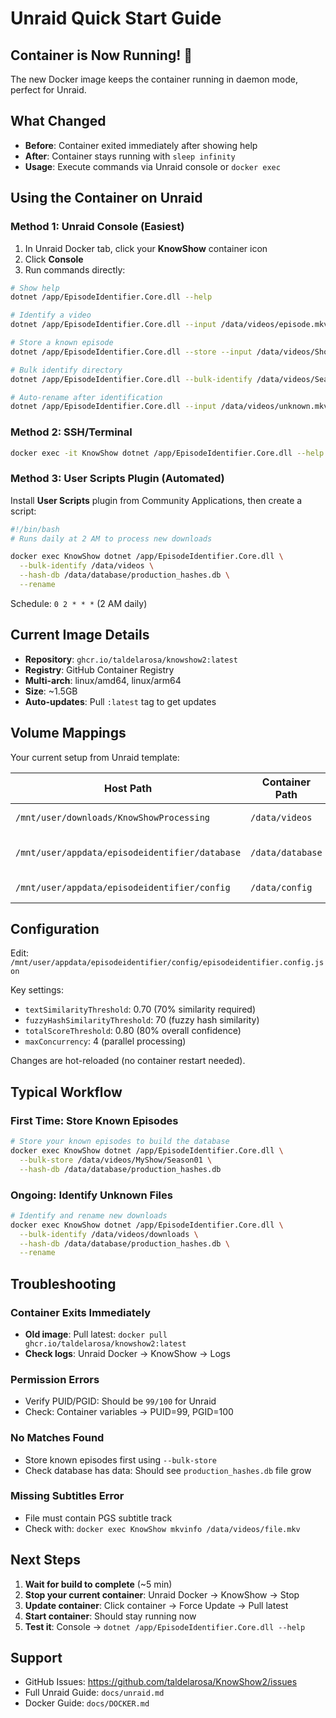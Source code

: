 # Unraid Quick Start Guide

## Container is Now Running! 🎉

The new Docker image keeps the container running in daemon mode, perfect for Unraid.

## What Changed

- **Before**: Container exited immediately after showing help
- **After**: Container stays running with `sleep infinity`
- **Usage**: Execute commands via Unraid console or `docker exec`

## Using the Container on Unraid

### Method 1: Unraid Console (Easiest)

1. In Unraid Docker tab, click your **KnowShow** container icon
2. Click **Console**
3. Run commands directly:

```bash
# Show help
dotnet /app/EpisodeIdentifier.Core.dll --help

# Identify a video
dotnet /app/EpisodeIdentifier.Core.dll --input /data/videos/episode.mkv --hash-db /data/database/production_hashes.db

# Store a known episode
dotnet /app/EpisodeIdentifier.Core.dll --store --input /data/videos/ShowName.S01E01.mkv --season 1 --episode 1 --hash-db /data/database/production_hashes.db

# Bulk identify directory
dotnet /app/EpisodeIdentifier.Core.dll --bulk-identify /data/videos/Season1 --hash-db /data/database/production_hashes.db

# Auto-rename after identification
dotnet /app/EpisodeIdentifier.Core.dll --input /data/videos/unknown.mkv --hash-db /data/database/production_hashes.db --rename
```

### Method 2: SSH/Terminal

```bash
docker exec -it KnowShow dotnet /app/EpisodeIdentifier.Core.dll --help
```

### Method 3: User Scripts Plugin (Automated)

Install **User Scripts** plugin from Community Applications, then create a script:

```bash
#!/bin/bash
# Runs daily at 2 AM to process new downloads

docker exec KnowShow dotnet /app/EpisodeIdentifier.Core.dll \
  --bulk-identify /data/videos \
  --hash-db /data/database/production_hashes.db \
  --rename
```

Schedule: `0 2 * * *` (2 AM daily)

## Current Image Details

- **Repository**: `ghcr.io/taldelarosa/knowshow2:latest`
- **Registry**: GitHub Container Registry
- **Multi-arch**: linux/amd64, linux/arm64
- **Size**: ~1.5GB
- **Auto-updates**: Pull `:latest` tag to get updates

## Volume Mappings

Your current setup from Unraid template:

| Host Path | Container Path | Purpose |
|-----------|---------------|---------|
| `/mnt/user/downloads/KnowShowProcessing` | `/data/videos` | Video files to identify |
| `/mnt/user/appdata/episodeidentifier/database` | `/data/database` | Hash database (persistent) |
| `/mnt/user/appdata/episodeidentifier/config` | `/data/config` | Configuration file |

## Configuration

Edit: `/mnt/user/appdata/episodeidentifier/config/episodeidentifier.config.json`

Key settings:

- `textSimilarityThreshold`: 0.70 (70% similarity required)
- `fuzzyHashSimilarityThreshold`: 70 (fuzzy hash similarity)
- `totalScoreThreshold`: 0.80 (80% overall confidence)
- `maxConcurrency`: 4 (parallel processing)

Changes are hot-reloaded (no container restart needed).

## Typical Workflow

### First Time: Store Known Episodes

```bash
# Store your known episodes to build the database
docker exec KnowShow dotnet /app/EpisodeIdentifier.Core.dll \
  --bulk-store /data/videos/MyShow/Season01 \
  --hash-db /data/database/production_hashes.db
```

### Ongoing: Identify Unknown Files

```bash
# Identify and rename new downloads
docker exec KnowShow dotnet /app/EpisodeIdentifier.Core.dll \
  --bulk-identify /data/videos/downloads \
  --hash-db /data/database/production_hashes.db \
  --rename
```

## Troubleshooting

### Container Exits Immediately

- **Old image**: Pull latest: `docker pull ghcr.io/taldelarosa/knowshow2:latest`
- **Check logs**: Unraid Docker → KnowShow → Logs

### Permission Errors

- Verify PUID/PGID: Should be `99/100` for Unraid
- Check: Container variables → PUID=99, PGID=100

### No Matches Found

- Store known episodes first using `--bulk-store`
- Check database has data: Should see `production_hashes.db` file grow

### Missing Subtitles Error

- File must contain PGS subtitle track
- Check with: `docker exec KnowShow mkvinfo /data/videos/file.mkv`

## Next Steps

1. **Wait for build to complete** (~5 min)
2. **Stop your current container**: Unraid Docker → KnowShow → Stop
3. **Update container**: Click container → Force Update → Pull latest
4. **Start container**: Should stay running now
5. **Test it**: Console → `dotnet /app/EpisodeIdentifier.Core.dll --help`

## Support

- GitHub Issues: <https://github.com/taldelarosa/KnowShow2/issues>
- Full Unraid Guide: `docs/unraid.md`
- Docker Guide: `docs/DOCKER.md`

